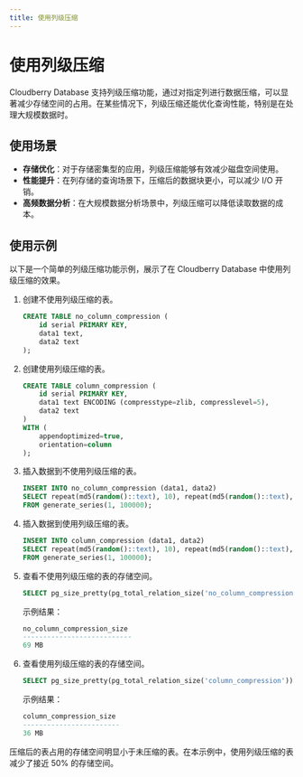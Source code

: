 ```yaml
---
title: 使用列级压缩
---
```


# 使用列级压缩

Cloudberry Database 支持列级压缩功能，通过对指定列进行数据压缩，可以显著减少存储空间的占用。在某些情况下，列级压缩还能优化查询性能，特别是在处理大规模数据时。

## 使用场景

- **存储优化**：对于存储密集型的应用，列级压缩能够有效减少磁盘空间使用。
- **性能提升**：在列存储的查询场景下，压缩后的数据块更小，可以减少 I/O 开销。
- **高频数据分析**：在大规模数据分析场景中，列级压缩可以降低读取数据的成本。

## 使用示例

以下是一个简单的列级压缩功能示例，展示了在 Cloudberry Database 中使用列级压缩的效果。

1. 创建不使用列级压缩的表。

    ```sql
    CREATE TABLE no_column_compression (
        id serial PRIMARY KEY,
        data1 text,
        data2 text
    );
    ```

2. 创建使用列级压缩的表。

    ```sql
    CREATE TABLE column_compression (
        id serial PRIMARY KEY,
        data1 text ENCODING (compresstype=zlib, compresslevel=5),
        data2 text
    )
    WITH (
        appendoptimized=true,
        orientation=column
    );
    ```

3. 插入数据到不使用列级压缩的表。

    ```sql
    INSERT INTO no_column_compression (data1, data2)
    SELECT repeat(md5(random()::text), 10), repeat(md5(random()::text), 10)
    FROM generate_series(1, 100000);
    ```

4. 插入数据到使用列级压缩的表。

    ```sql
    INSERT INTO column_compression (data1, data2)
    SELECT repeat(md5(random()::text), 10), repeat(md5(random()::text), 10)
    FROM generate_series(1, 100000);
    ```

5. 查看不使用列级压缩的表的存储空间。

    ```sql
    SELECT pg_size_pretty(pg_total_relation_size('no_column_compression')) AS no_column_compression_size;
    ```

    示例结果：

    ```sql
    no_column_compression_size
    ---------------------------
    69 MB
    ```

6. 查看使用列级压缩的表的存储空间。

    ```sql
    SELECT pg_size_pretty(pg_total_relation_size('column_compression')) AS column_compression_size;
    ```

    示例结果：

    ```sql
    column_compression_size
    ------------------------
    36 MB
    ```

压缩后的表占用的存储空间明显小于未压缩的表。在本示例中，使用列级压缩的表减少了接近 50% 的存储空间。